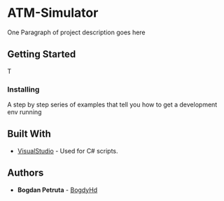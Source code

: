 # ATM-Simulator

One Paragraph of project description goes here

## Getting Started

T

### Installing

A step by step series of examples that tell you how to get a development env running

## Built With

* [VisualStudio](https://visualstudio.microsoft.com/vs/) - Used for C# scripts.

## Authors

* **Bogdan Petruta** - [BogdyHd](https://github.com/BogdyHd)


